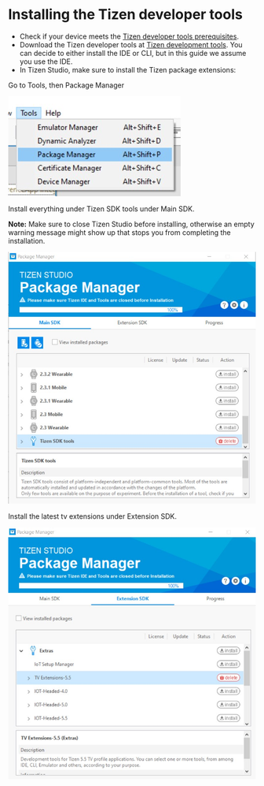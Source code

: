 # Installing the Tizen developer tools

- Check if your device meets the [Tizen developer tools prerequisites](https://docs.tizen.org/application/tizen-studio/setup/prerequisites/).
- Download the Tizen developer tools at [Tizen development tools](https://developer.tizen.org/development/tizen-studio/download). You can decide to either install the IDE or CLI, but in this guide we assume you use the IDE.
- In Tizen Studio, make sure to install the Tizen package extensions:

Go to Tools, then Package Manager

![](../../../assets/img/tizen-extensions-1.jpg)

Install everything under Tizen SDK tools under Main SDK.

**Note:** Make sure to close Tizen Studio before installing, otherwise an
empty warning message might show up that stops you from completing the installation.

![](../../../assets/img/tizen-extensions-2.jpg)

Install the latest tv extensions under Extension SDK.

![](../../../assets/img/tizen-extensions-3.jpg)
